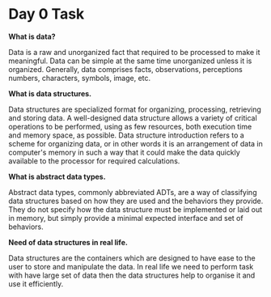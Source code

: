# Day 0 Task 

**What is data?**

Data is a raw and unorganized fact that required to be processed to make it meaningful. Data can be simple at the same time unorganized unless it is organized. Generally, data comprises facts, observations, perceptions numbers, characters, symbols, image, etc.

**What is data structures.**

Data structures are specialized format for organizing, processing, retrieving and storing data. A well-designed data structure allows a variety of critical operations to be performed, using as few resources, both execution time and memory space, as possible. Data structure introduction refers to a scheme for organizing data, or in other words it is an arrangement of data in computer's memory in such a way that it could make the data quickly available to the processor for
required calculations.

**What is abstract data types.**

Abstract data types, commonly abbreviated ADTs, are a way of classifying data structures based on how they are used and the behaviors they provide. They do not specify how the data structure must be implemented or laid out in memory, but simply provide a minimal expected interface and set of behaviors. 

**Need of data structures in real life.**

Data structures are the containers which are designed to have ease to the user to store and manipulate the data. In real
life we need to perform task with have large set of data then the data structures help to organise it and use it efficiently.